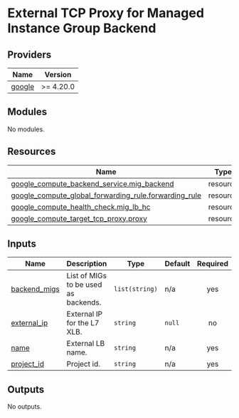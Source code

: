 # External TCP Proxy for Managed Instance Group Backend

<!-- BEGIN_TF_DOCS -->
## Providers

| Name | Version |
|------|---------|
| <a name="provider_google"></a> [google](#provider\_google) | >= 4.20.0 |

## Modules

No modules.

## Resources

| Name | Type |
|------|------|
| [google_compute_backend_service.mig_backend](https://registry.terraform.io/providers/hashicorp/google/latest/docs/resources/compute_backend_service) | resource |
| [google_compute_global_forwarding_rule.forwarding_rule](https://registry.terraform.io/providers/hashicorp/google/latest/docs/resources/compute_global_forwarding_rule) | resource |
| [google_compute_health_check.mig_lb_hc](https://registry.terraform.io/providers/hashicorp/google/latest/docs/resources/compute_health_check) | resource |
| [google_compute_target_tcp_proxy.proxy](https://registry.terraform.io/providers/hashicorp/google/latest/docs/resources/compute_target_tcp_proxy) | resource |

## Inputs

| Name | Description | Type | Default | Required |
|------|-------------|------|---------|:--------:|
| <a name="input_backend_migs"></a> [backend\_migs](#input\_backend\_migs) | List of MIGs to be used as backends. | `list(string)` | n/a | yes |
| <a name="input_external_ip"></a> [external\_ip](#input\_external\_ip) | External IP for the L7 XLB. | `string` | `null` | no |
| <a name="input_name"></a> [name](#input\_name) | External LB name. | `string` | n/a | yes |
| <a name="input_project_id"></a> [project\_id](#input\_project\_id) | Project id. | `string` | n/a | yes |

## Outputs

No outputs.
<!-- END_TF_DOCS -->